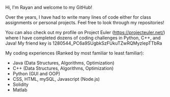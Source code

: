 Hi, I'm Rayan and welcome to my GitHub!

Over the years, I have had to write many lines of code either for class assignments or personal projects. Feel free to look through my repositories!

You can also check out my profile on Project Euler (https://projecteuler.net/) where I have completed dozens of coding challenges in Python, C++, and Java! My friend key is 1280544_PC6a9SUgbkSzFUkuTZwRQMyzlepTTbRa

My coding experiences (Ranked by most familiar to least familiar):
- Java (Data Structures, Algorithms, Optimization)
- C++ (Data Structures, Algorithms, Optimization)
- Python (GUI and OOP)
- CSS, HTML, mySQL, Javascript (Node.js)
- Solidity
- Matlab
